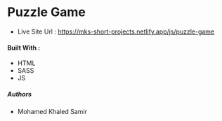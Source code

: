 # Puzzle Game

- Live Site Url : https://mks-short-projects.netlify.app/js/puzzle-game

#### Built With :

- HTML
- SASS
- JS

##### Authors

- Mohamed Khaled Samir
